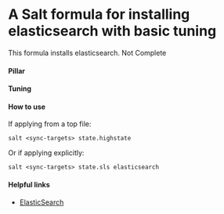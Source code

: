 # A Salt formula for installing elasticsearch with basic tuning

This formula installs elasticsearch. Not Complete

#### Pillar


#### Tuning


#### How to use
If applying from a top file:
```shell
salt <sync-targets> state.highstate
```
Or if applying explicitly:
```shell
salt <sync-targets> state.sls elasticsearch
```

#### Helpful links
* [ElasticSearch](http://www.elasticsearch.org/guide/en/elasticsearch/guide/current/_installing_elasticsearch.html)
